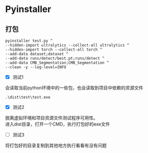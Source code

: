 # Pyinstaller

## 打包

```shell
pyinstaller test.py ^
--hidden-import ultralytics --collect-all ultralytics ^
--hidden-import torch --collect-all torch ^
--add-data dataset;dataset ^
--add-data runs/detect/best.pt;runs/detect ^
--add-data CMB_Segmentation;CMB_Segmentation ^
--clean -y --log-level=INFO
```

- [x] 测试1

会读取当前python环境中的一些包，也会读取到项目中依赖的资源文件

```shell
.\dist\test\test.exe
```

- [x] 测试2

脱离虚拟环境和项目资源文件测试程序可用性。  
进入dist目录，打开一个CMD，执行打包好的exe文件

- [ ] 测试3

将打包好的目录复制到其他地方执行看看有没有问题